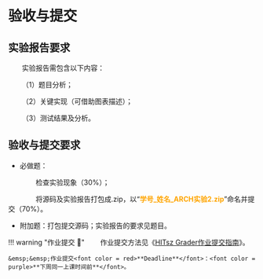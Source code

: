 # 验收与提交

## 实验报告要求

&emsp;&emsp;实验报告需包含以下内容：

&emsp;&emsp;（1）题目分析；

&emsp;&emsp;（2）关键实现（可借助图表描述）；

&emsp;&emsp;（3）测试结果及分析。

## 验收与提交要求

- 必做题：

&emsp;&emsp;&emsp;&emsp;检查实验现象（30%）；

&emsp;&emsp;&emsp;&emsp;将源码及实验报告打包成.zip，以“<font color=orange>**学号_姓名_ARCH实验2.zip**</font>”命名并提交（70%）。

- 附加题：打包提交源码；实验报告的要求见题目。

!!! warning "作业提交 :calendar:"
    &emsp;&emsp;作业提交方法见《[HITsz Grader作业提交指南](../../ojguide/)》。

    &emsp;&emsp;作业提交<font color = red>**Deadline**</font>：<font color = purple>**下周同一上课时间前**</font>。
